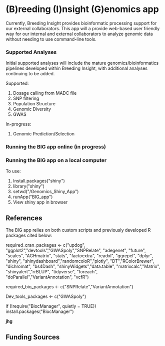 # (B)reeding (I)nsight (G)enomics app

Currently, Breeding Insight provides bioinformatic processing support for our external collaborators. This app will a provide web-based user friendly way for our internal and external collaborators to analyze genomic data without needing to use command-line tools.

### Supported Analyses
Initial supported analyses will include the mature genomics/bioinformatics pipelines developed within Breeding Insight, with additional analyses continuing to be added.

Supported:
1. Dosage calling from MADC file
2. SNP filtering
3. Population Structure
4. Genomic Diversity
5. GWAS

In-progress:
1. Genomic Prediction/Selection

### Running the BIG app online (in progress)



### Running the BIG app on a local computer
To use:
1. Install.packages("shiny")
2. library("shiny")
3. setwd("/Genomics_Shiny_App")
4. runApp("BIG_app")
5. View shiny app in browser

## References
The BIG app relies on both custom scripts and previously developed R packages cited below:

required_cran_packages <- c("updog", "ggplot2","devtools","GWASpoly","SNPRelate",
                       "adegenet", "future", "scales", "AGHmatrix", "stats", 
                       "factoextra", "readxl", "ggrepel", "dplyr", "shiny",
                       "shinydashboard","randomcoloR","plotly", "DT","RColorBrewer",
                       "dichromat", "bs4Dash", "shinyWidgets","data.table",
                       "matrixcalc","Matrix", "shinyalert","rrBLUP", "tidyverse",
                       "foreach", "doParallel","VariantAnnotation", "vcfR")

required_bio_packages <- c("SNPRelate","VariantAnnotation")

Dev_tools_packages <- c("GWASpoly")

if (!require("BiocManager", quietly = TRUE))
    install.packages("BiocManager")
    
**jhg**

## Funding Sources
